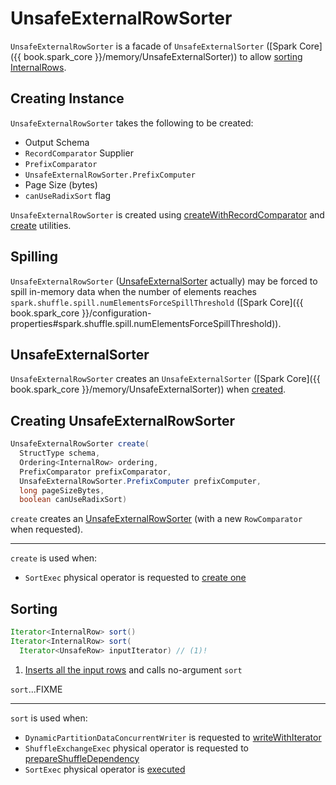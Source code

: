 # UnsafeExternalRowSorter

`UnsafeExternalRowSorter` is a facade of `UnsafeExternalSorter` ([Spark Core]({{ book.spark_core }}/memory/UnsafeExternalSorter)) to allow [sorting InternalRows](#sort).

## Creating Instance

`UnsafeExternalRowSorter` takes the following to be created:

* <span id="schema"> Output Schema
* <span id="recordComparatorSupplier"> `RecordComparator` Supplier
* <span id="prefixComparator"> `PrefixComparator`
* <span id="prefixComputer"> `UnsafeExternalRowSorter.PrefixComputer`
* <span id="pageSizeBytes"> Page Size (bytes)
* <span id="canUseRadixSort"> `canUseRadixSort` flag

`UnsafeExternalRowSorter` is created using [createWithRecordComparator](#createWithRecordComparator) and [create](#create) utilities.

## Spilling

`UnsafeExternalRowSorter` ([UnsafeExternalSorter](#sorter) actually) may be forced to spill in-memory data when the number of elements reaches `spark.shuffle.spill.numElementsForceSpillThreshold` ([Spark Core]({{ book.spark_core }}/configuration-properties#spark.shuffle.spill.numElementsForceSpillThreshold)).

## <span id="sorter"> UnsafeExternalSorter

`UnsafeExternalRowSorter` creates an `UnsafeExternalSorter` ([Spark Core]({{ book.spark_core }}/memory/UnsafeExternalSorter)) when [created](#creating-instance).

## <span id="create"> Creating UnsafeExternalRowSorter

```java
UnsafeExternalRowSorter create(
  StructType schema,
  Ordering<InternalRow> ordering,
  PrefixComparator prefixComparator,
  UnsafeExternalRowSorter.PrefixComputer prefixComputer,
  long pageSizeBytes,
  boolean canUseRadixSort)
```

`create` creates an [UnsafeExternalRowSorter](#creating-instance) (with a new `RowComparator` when requested).

---

`create` is used when:

* `SortExec` physical operator is requested to [create one](physical-operators/SortExec.md#createSorter)

## <span id="sort"> Sorting

```java
Iterator<InternalRow> sort()
Iterator<InternalRow> sort(
  Iterator<UnsafeRow> inputIterator) // (1)!
```

1. [Inserts all the input rows](#insertRow) and calls no-argument `sort`

`sort`...FIXME

---

`sort` is used when:

* `DynamicPartitionDataConcurrentWriter` is requested to [writeWithIterator](files/DynamicPartitionDataConcurrentWriter.md#writeWithIterator)
* `ShuffleExchangeExec` physical operator is requested to [prepareShuffleDependency](physical-operators/ShuffleExchangeExec.md#prepareShuffleDependency)
* `SortExec` physical operator is [executed](physical-operators/SortExec.md#doExecute)
